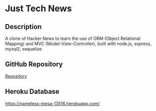 # Just Tech News

## Description
A clone of Hacker News to learn the use of ORM (Object Relational Mapping) and MVC (Model-View-Controller), built with node.js, express, mysql2, sequelize.

## GitHub Repository
[Repository](https://github.com/josephptflanagan/just-tech-news)

## Heroku Database
https://nameless-mesa-13516.herokuapp.com/
